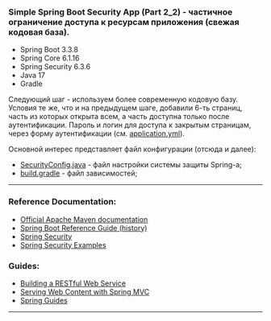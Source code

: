 ### Simple Spring Boot Security App (Part 2_2) - частичное ограничение доступа к ресурсам приложения (свежая кодовая база).

- Spring Boot 3.3.8
- Spring Core 6.1.16
- Spring Security 6.3.6
- Java 17
- Gradle

Следующий шаг - используем более современную кодовую базу. Условия те же, что и на предыдущем шаге, добавили 6-ть страниц, 
часть из которых открыта всем, а часть доступна только после аутентификации. Пароль и логин для доступа к закрытым страницам, 
через форму аутентификации (см. [application.yml](https://github.com/JcoderPaul/SPRING_SECURITY-Short_Guide/blob/master/Security_part_2_2/src/main/resources/application.yml)). 

Основной интерес представляет файл конфигурации (отсюда и далее):
- [SecurityConfig.java](https://github.com/JcoderPaul/SPRING_SECURITY-Short_Guide/blob/master/Security_part_2_2/src/main/java/me/oldboy/config/SecurityConfig.java) - файл настройки системы защиты Spring-a;
- [build.gradle](https://github.com/JcoderPaul/SPRING_SECURITY-Short_Guide/blob/master/Security_part_2_2/build.gradle) - файл зависимостей;
________________________________________________________________________________________________________________________
### Reference Documentation:

* [Official Apache Maven documentation](https://maven.apache.org/guides/index.html)
* [Spring Boot Reference Guide (history)](https://docs.spring.io/spring-boot/docs/)
* [Spring Security](https://spring.io/projects/spring-security)
* [Spring Security Examples](https://spring.io/projects/spring-security#samples)

### Guides:

* [Building a RESTful Web Service](https://spring.io/guides/gs/rest-service/)
* [Serving Web Content with Spring MVC](https://spring.io/guides/gs/serving-web-content/)
* [Spring Guides](https://spring.io/guides)
________________________________________________________________________________________________________________________